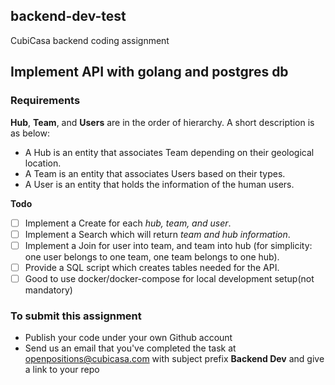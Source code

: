 ## backend-dev-test
CubiCasa backend coding assignment

## Implement API with golang and postgres db

### Requirements

**Hub**, **Team**, and **Users** are in the order of hierarchy. A short description is as below:

- A Hub is an entity that associates Team depending on their geological location.
- A Team is an entity that associates Users based on their types.
- A User is an entity that holds the information of the human users.

**Todo**
- [ ] Implement a Create for each _hub, team, and user_.
- [ ] Implement a Search which will return _team and hub information_.
- [ ] Implement a Join for user into team, and team into hub (for simplicity: one user belongs to one team, one team belongs to one hub).
- [ ] Provide a SQL script which creates tables needed for the API.
- [ ] Good to use docker/docker-compose for local development setup(not mandatory)

### To submit this assignment
- Publish your code under your own Github account
- Send us an email that you've completed the task at openpositions@cubicasa.com with subject prefix **Backend Dev** and give a link to your repo
